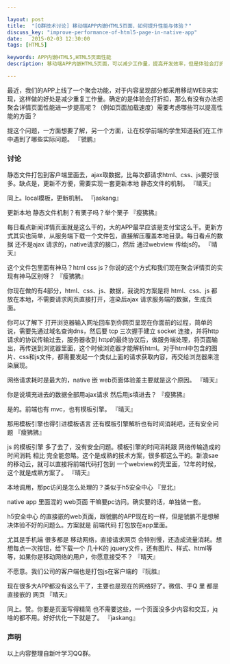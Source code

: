 ```yaml
---

layout: post
title:  "[Q群技术讨论] 移动端APP内嵌HTML5页面，如何提升性能与体验？"
discuss_key: "improve-performance-of-html5-page-in-native-app"
date:   2015-02-03 12:30:00
tags: [HTML5]

keywords: APP内嵌HTML5,HTML5页面性能
description: 移动端APP内嵌HTML5页面，可以减少工作量，提高开发效率，但是体验会打折扣，是否可以提升内嵌在APP中的HTML5网页的性能与体验？

---
```



最近，我们的APP上线了一个聚会功能，对于内容呈现部分都采用移动WEB来实现，这样做的好处是减少重复工作量。确定的是体验会打折扣，那么有没有办法把聚会详情页面性能进一步提高呢？（例如页面加载速度）需要考虑哪些可以提高性能的方面？

提这个问题，一方面想要了解，另一个方面，让在校学前端的学生知道我们在工作中遇到了哪些实际问题。
『虢鹏』 

### 讨论

静态文件打包到客户端里面去，ajax取数据，比每次都请求html、css、js要好很多。缺点是，更新不方便，需要实现一套更新本地 静态文件的机制。
『晴天』


同上。local模板，更新机制。
『jaskang』

更新本地 静态文件机制？有栗子吗？举个栗子
『瘦狒狒』

每日看点新闻详情页面就是这么干的，大的APP最早应该是支付宝这么干。更新方式其实也简单，从服务端下载一个文件包，直接解压覆盖本地目录。每日看点的数据 还不是ajax 请求的，native请求的接口，然后 通过webview 传给js的。
『晴天』

这个文件包里面有神马？html css js？你说的这个方式和我们现在聚会详情页的实现有神马区别呀？
『瘦狒狒』

你现在做的有4部分，html、css、js、数据，我说的方案是将 html、css、js 都放在本地，不需要请求网页直接打开，渲染后ajax 请求服务端的数据，生成页面。

你可以了解下 打开浏览器输入网址回车到你网页呈现在你面前的过程，简单的说，需要先通过域名查询dns，然后要 tcp 三次握手建立 socket 连接，并将http 请求的协议传输过去，服务器收到 http的最终协议后，做服务端处理，将页面输出，再传送到浏览器里面，这个时候浏览器才能解析html。对于html中包含的图片、css和js文件，都需要发起一个类似上面的请求获取内容，再交给浏览器来渲染展现。

网络请求耗时是最大的，native 嵌 web页面体验差主要就是这个原因。
『晴天』


你是说填充进去的数据全部用ajax请求 然后用js填进去？
『瘦狒狒』

是的。前端也有 mvc，也有模板引擎。
『晴天』

那用模板引擎也得引进模板语言 还有模板引擎解析也有时间消耗吧，还有安全问题
『瘦狒狒』

js 的模板引擎 多了去了，没有安全问题。模板引擎的时间消耗跟 网络传输造成的时间消耗 相比 完全能忽略。这个是成熟的技术方案，很多都这么干的。新浪sae的移动云，就可以直接将前端代码打包到 一个webview的壳里面，12年的时候，这个就是成熟方案了。
『晴天』

本地调用，那pc访问是怎么处理的？类似于h5安全中心
『昱北』

native app 里面混的 web页面 干嘛要pc访问。确实要的话，单独做一套。

h5安全中心 的直接嵌的web页面，跟虢鹏的APP现在的一样，但是虢鹏不是想解决体验不好的问题么。方案就是 前端代码 打包放在app里面。

尤其是手机端 很多都是 移动网络，直接请求网页 会特别慢，还造成流量消耗。想想每点一次按钮，给下载一个 几十K的 jquery文件，还有图片、样式、html等等，如果你是移动网络的用户，你愿意接受不？
『晴天』


不愿意。我们公司的客户端也是打包js在客户端的
『阮胜』

现在很多大APP都没有这么干了，主要也是现在的网络好了。微信、手Q 里 都是直接嵌的 网页
『晴天』

同上。赞。你要是页面写得精简 也不需要这些，一个页面没多少内容和交互，jq啥的都不用。好好优化一下就是了。
『jaskang』

### 声明

以上内容整理自新叶学习QQ群。


